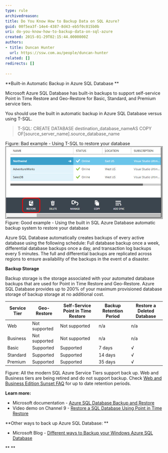 ```yaml
---
type: rule
archivedreason: 
title: Do You Know How to Backup Data on SQL Azure?
guid: 00f5ea3f-14e4-4387-8d43-eb5f0c015b0b
uri: do-you-know-how-to-backup-data-on-sql-azure
created: 2015-01-29T02:15:44.0000000Z
authors:
- title: Duncan Hunter
  url: https://ssw.com.au/people/duncan-hunter
related: []
redirects: []

---
```


**Built-in Automatic Backup in Azure SQL Database **

Microsoft Azure SQL Database has built-in backups to support self-service Point in Time Restore and Geo-Restore for Basic, Standard, and Premium service tiers.

<!--endintro-->

You should use the built in automatic backup in Azure SQL Database versus using T-SQL.


> T-SQL: CREATE DATABASE destination\_database\_nameAS COPY OF[source\_server\_name].source\_database\_name

Figure: Bad example - Using T-SQL to restore your database![](Azure-restore.jpg)Figure: Good example - Using the built in SQL Azure Database automatic backup system to restore your database


Azure SQL Database automatically creates backups of every active database using the following schedule: Full database backup once a week, differential database backups once a day, and transaction log backups every 5 minutes. The full and differential backups are replicated across regions to ensure availability of the backups in the event of a disaster.

**Backup Storage**

Backup storage is the storage associated with your automated database backups that are used for Point in Time Restore and Geo-Restore. Azure SQL Database provides up to 200% of your maximum provisioned database storage of backup storage at no additional cost.




| Service Tier | Geo-Restore | Self-Service Point in Time Restore | Backup Retention Period | Restore a Deleted Database |
| --- | --- | --- | --- | --- |
| Web | Not supported | Not supported | n/a | n/a |
| Business | Not supported | Not supported | n/a | n/a |
| Basic | Supported | Supported | 7 days | √ |
| Standard | Supported | Supported | 14 days | √ |
| Premium | Supported | Supported | 35 days | √ |


Figure: All the modern SQL Azure Service Tiers support back up. Web and Business tiers are being retired and do not support backup. Check [Web and Business Edition Sunset FAQ](https://msdn.microsoft.com/en-us/library/azure/dn741330.aspx) for up to date retention periods.

**Learn more:**

* Microsoft documentation - [Azure SQL Database Backup and Restore](https://msdn.microsoft.com/en-us/library/azure/jj650016.aspx)
* Video demo on Channel 9 - [Restore a SQL Database Using Point in Time Restore](http://channel9.msdn.com/Blogs/Windows-Azure/Restore-a-SQL-Database-Using-Point-in-Time-Restore)




**Other ways to back up Azure SQL Database:
**

* Microsoft Blog - [Different ways to Backup your Windows Azure SQL Database](http://blogs.msdn.com/b/mast/archive/2013/03/04/different-ways-to-backup-your-windows-azure-sql-database.aspx)


**
**
